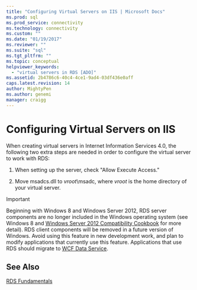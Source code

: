 ```yaml
---
title: "Configuring Virtual Servers on IIS | Microsoft Docs"
ms.prod: sql
ms.prod_service: connectivity
ms.technology: connectivity
ms.custom: ""
ms.date: "01/19/2017"
ms.reviewer: ""
ms.suite: "sql"
ms.tgt_pltfrm: ""
ms.topic: conceptual
helpviewer_keywords: 
  - "virtual servers in RDS [ADO]"
ms.assetid: 2b4786c6-40c4-4ce1-9ad4-03df436e0aff
caps.latest.revision: 14
author: MightyPen
ms.author: genemi
manager: craigg
---
```

# Configuring Virtual Servers on IIS
When creating virtual servers in Internet Information Services 4.0, the following two extra steps are needed in order to configure the virtual server to work with RDS:  
  
1.  When setting up the server, check "Allow Execute Access."  
  
2.  Move msadcs.dll to *vroot*\msadc, where *vroot* is the home directory of your virtual server.  
  
> [!IMPORTANT]
>  Beginning with Windows 8 and Windows Server 2012, RDS server components are no longer included in the Windows operating system (see Windows 8 and [Windows Server 2012 Compatibility Cookbook](https://www.microsoft.com/en-us/download/details.aspx?id=27416) for more detail). RDS client components will be removed in a future version of Windows. Avoid using this feature in new development work, and plan to modify applications that currently use this feature. Applications that use RDS should migrate to [WCF Data Service](http://go.microsoft.com/fwlink/?LinkId=199565).  
  
## See Also  
 [RDS Fundamentals](../../../ado/guide/remote-data-service/rds-fundamentals.md)


